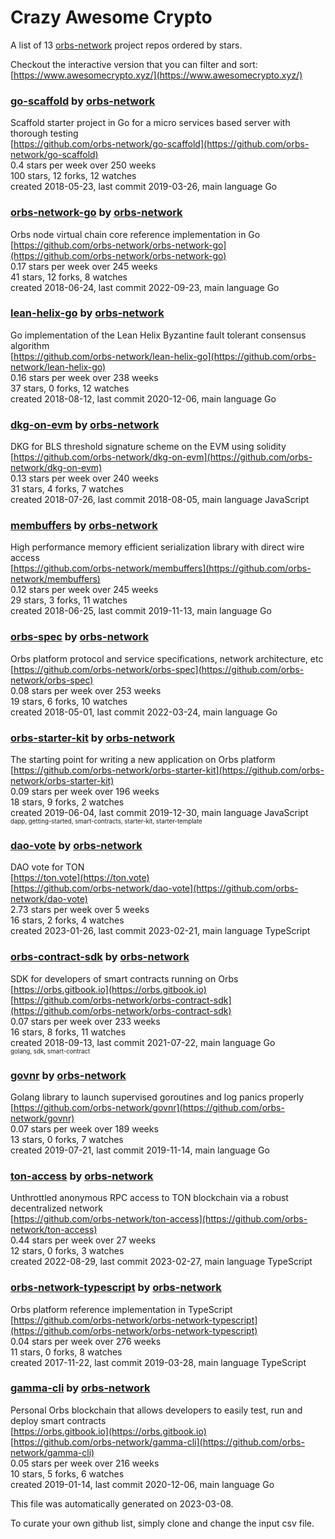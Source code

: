 # Crazy Awesome Crypto
A list of 13 [orbs-network](https://github.com/orbs-network) project repos ordered by stars.  

Checkout the interactive version that you can filter and sort: 
[https://www.awesomecrypto.xyz/](https://www.awesomecrypto.xyz/)  


### [go-scaffold](https://github.com/orbs-network/go-scaffold) by [orbs-network](https://github.com/orbs-network)  
Scaffold starter project in Go for a micro services based server with thorough testing  
[https://github.com/orbs-network/go-scaffold](https://github.com/orbs-network/go-scaffold)  
0.4 stars per week over 250 weeks  
100 stars, 12 forks, 12 watches  
created 2018-05-23, last commit 2019-03-26, main language Go  


### [orbs-network-go](https://github.com/orbs-network/orbs-network-go) by [orbs-network](https://github.com/orbs-network)  
Orbs node virtual chain core reference implementation in Go  
[https://github.com/orbs-network/orbs-network-go](https://github.com/orbs-network/orbs-network-go)  
0.17 stars per week over 245 weeks  
41 stars, 12 forks, 8 watches  
created 2018-06-24, last commit 2022-09-23, main language Go  


### [lean-helix-go](https://github.com/orbs-network/lean-helix-go) by [orbs-network](https://github.com/orbs-network)  
Go implementation of the Lean Helix Byzantine fault tolerant consensus algorithm  
[https://github.com/orbs-network/lean-helix-go](https://github.com/orbs-network/lean-helix-go)  
0.16 stars per week over 238 weeks  
37 stars, 0 forks, 12 watches  
created 2018-08-12, last commit 2020-12-06, main language Go  


### [dkg-on-evm](https://github.com/orbs-network/dkg-on-evm) by [orbs-network](https://github.com/orbs-network)  
DKG for BLS threshold signature scheme on the EVM using solidity  
[https://github.com/orbs-network/dkg-on-evm](https://github.com/orbs-network/dkg-on-evm)  
0.13 stars per week over 240 weeks  
31 stars, 4 forks, 7 watches  
created 2018-07-26, last commit 2018-08-05, main language JavaScript  


### [membuffers](https://github.com/orbs-network/membuffers) by [orbs-network](https://github.com/orbs-network)  
High performance memory efficient serialization library with direct wire access  
[https://github.com/orbs-network/membuffers](https://github.com/orbs-network/membuffers)  
0.12 stars per week over 245 weeks  
29 stars, 3 forks, 11 watches  
created 2018-06-25, last commit 2019-11-13, main language Go  


### [orbs-spec](https://github.com/orbs-network/orbs-spec) by [orbs-network](https://github.com/orbs-network)  
Orbs platform protocol and service specifications, network architecture, etc  
[https://github.com/orbs-network/orbs-spec](https://github.com/orbs-network/orbs-spec)  
0.08 stars per week over 253 weeks  
19 stars, 6 forks, 10 watches  
created 2018-05-01, last commit 2022-03-24, main language Go  


### [orbs-starter-kit](https://github.com/orbs-network/orbs-starter-kit) by [orbs-network](https://github.com/orbs-network)  
The starting point for writing a new application on Orbs platform  
[https://github.com/orbs-network/orbs-starter-kit](https://github.com/orbs-network/orbs-starter-kit)  
0.09 stars per week over 196 weeks  
18 stars, 9 forks, 2 watches  
created 2019-06-04, last commit 2019-12-30, main language JavaScript  
<sub><sup>dapp, getting-started, smart-contracts, starter-kit, starter-template</sup></sub>


### [dao-vote](https://github.com/orbs-network/dao-vote) by [orbs-network](https://github.com/orbs-network)  
DAO vote for TON  
[https://ton.vote](https://ton.vote)  
[https://github.com/orbs-network/dao-vote](https://github.com/orbs-network/dao-vote)  
2.73 stars per week over 5 weeks  
16 stars, 2 forks, 4 watches  
created 2023-01-26, last commit 2023-02-21, main language TypeScript  


### [orbs-contract-sdk](https://github.com/orbs-network/orbs-contract-sdk) by [orbs-network](https://github.com/orbs-network)  
SDK for developers of smart contracts running on Orbs  
[https://orbs.gitbook.io](https://orbs.gitbook.io)  
[https://github.com/orbs-network/orbs-contract-sdk](https://github.com/orbs-network/orbs-contract-sdk)  
0.07 stars per week over 233 weeks  
16 stars, 8 forks, 11 watches  
created 2018-09-13, last commit 2021-07-22, main language Go  
<sub><sup>golang, sdk, smart-contract</sup></sub>


### [govnr](https://github.com/orbs-network/govnr) by [orbs-network](https://github.com/orbs-network)  
Golang library to launch supervised goroutines and log panics properly  
[https://github.com/orbs-network/govnr](https://github.com/orbs-network/govnr)  
0.07 stars per week over 189 weeks  
13 stars, 0 forks, 7 watches  
created 2019-07-21, last commit 2019-11-14, main language Go  


### [ton-access](https://github.com/orbs-network/ton-access) by [orbs-network](https://github.com/orbs-network)  
Unthrottled anonymous RPC access to TON blockchain via a robust decentralized network  
[https://github.com/orbs-network/ton-access](https://github.com/orbs-network/ton-access)  
0.44 stars per week over 27 weeks  
12 stars, 0 forks, 3 watches  
created 2022-08-29, last commit 2023-02-27, main language TypeScript  


### [orbs-network-typescript](https://github.com/orbs-network/orbs-network-typescript) by [orbs-network](https://github.com/orbs-network)  
Orbs platform reference implementation in TypeScript  
[https://github.com/orbs-network/orbs-network-typescript](https://github.com/orbs-network/orbs-network-typescript)  
0.04 stars per week over 276 weeks  
11 stars, 0 forks, 8 watches  
created 2017-11-22, last commit 2019-03-28, main language TypeScript  


### [gamma-cli](https://github.com/orbs-network/gamma-cli) by [orbs-network](https://github.com/orbs-network)  
Personal Orbs blockchain that allows developers to easily test, run and deploy smart contracts  
[https://orbs.gitbook.io](https://orbs.gitbook.io)  
[https://github.com/orbs-network/gamma-cli](https://github.com/orbs-network/gamma-cli)  
0.05 stars per week over 216 weeks  
10 stars, 5 forks, 6 watches  
created 2019-01-14, last commit 2020-12-06, main language Go  


This file was automatically generated on 2023-03-08.  

To curate your own github list, simply clone and change the input csv file.  